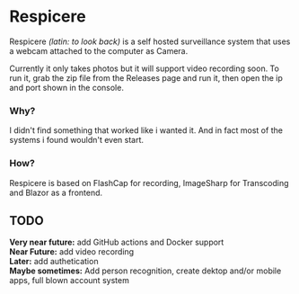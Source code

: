 # Respicere
Respicere *(latin: to look back)* is a self hosted surveillance system that uses a webcam attached to the computer as Camera.

Currently it only takes photos but it will support video recording soon.
To run it, grab the zip file from the Releases page and run it, then open the ip and port shown in the console.

### Why?
I didn't find something that worked like i wanted it. And in fact most of the systems i found wouldn't even start.
### How?
Respicere is based on FlashCap for recording, ImageSharp for Transcoding and Blazor as a frontend.

## TODO
**Very near future:** add GitHub actions and Docker support  
**Near Future:** add video recording  
**Later:** add authetication  
**Maybe sometimes:** Add person recognition, create dektop and/or mobile apps, full blown account system
